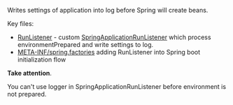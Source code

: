 Writes settings of application into log before Spring will create beans.

Key files:
* [RunListener](src/main/kotlin/com/vygovskiy/settings/RunListener.kt) - custom 
  [SpringApplicationRunListener](https://docs.spring.io/spring-boot/docs/current/api/org/springframework/boot/SpringApplicationRunListener.html) 
  which process environmentPrepared and write settings to log.
* [META-INF/spring.factories](src/main/resources/META-INF/spring.factories) adding RunListener into Spring boot initialization flow

**Take attention**. 

You can't use logger in SpringApplicationRunListener before environment is not prepared.


